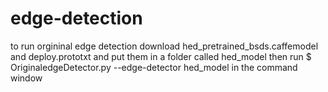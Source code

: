 # edge-detection
to run orgininal edge detection download hed_pretrained_bsds.caffemodel and deploy.prototxt and put them in a 
folder called hed_model
then run 
$ OriginaledgeDetector.py --edge-detector hed_model
in the command window
